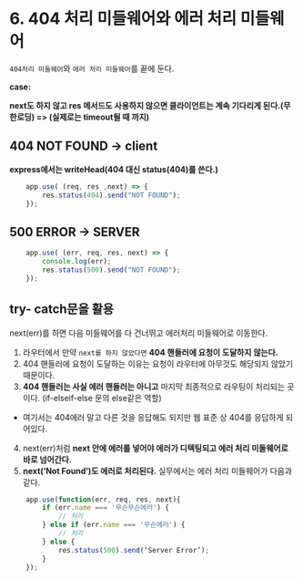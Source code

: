 # 6. 404 처리 미들웨어와 에러 처리 미들웨어 
`404처리 미들웨어`와 `에러 처리 미들웨어`를 끝에 둔다.

**case:**

**next도 하지 않고 res 메서드도 사용하지 않으면 클라이언트는 계속 기다리게 된다.(무한로딩) => (실제로는 timeout될 때 까지)**

## 404 NOT FOUND -> client
__express에서는 writeHead(404 대신 status(404)를 쓴다.)__
```javascript
    app.use( (req, res ,next) => {
        res.status(404).send("NOT FOUND");
    });
```

## 500 ERROR -> SERVER
```javascript
    app.use( (err, req, res, next) => {
        console.log(err);
        res.status(500).send("NOT FOUND");
    });
```

## try- catch문을 활용
next(err)를 하면 다음 미들웨어를 다 건너뛰고 에러처리 미들웨어로 이동한다.

1. 라우터에서 만약 `next를 하지 않았다면` **404 핸들러에 요청이 도달하지 않는다.**
2. 404 핸들러에 요청이 도달하는 이유는 요청이 라우터에 아무것도 해당되지 않았기 때문이다. 
3. __404 핸들러는 사실 에러 핸들러는 아니고__ 마지막 최종적으로 라우팅이 처리되는 곳이다. (if-elseif-else 문의 else같은 역할)
- 여기서는 404에러 말고 다른 것을 응답해도 되지만 웹 표준 상 404를 응답하게 되어있다.
4. next(err)처럼 **next 안에 에러를 넣어야 에러가 디텍팅되고 에러 처리 미들웨어로 바로 넘어간다.** 
5. **next(‘Not Found’)도 에러로 처리된다.** 실무에서는 에러 처리 미들웨어가 다음과 같다.
   
```javascript
    app.use(function(err, req, res, next){
        if (err.name === '무슨무슨에러') {
            // 처리
        } else if (err.name === '무슨에러') {
            // 처리
        } else {
            res.status(500).send(‘Server Error’);
        }
    });
```